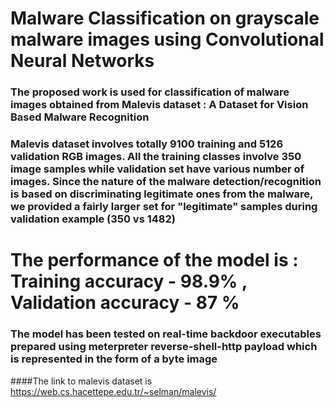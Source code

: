 # Malware Classification on grayscale malware images using Convolutional Neural Networks

### The proposed work is used for classification of malware images obtained from Malevis dataset : A Dataset for Vision Based Malware Recognition
### Malevis dataset involves totally 9100 training and 5126 validation RGB images. All the training classes involve 350 image samples while validation set have various number of images. Since the nature of the malware detection/recognition is based on discriminating legitimate ones from the malware, we provided a fairly larger set for "legitimate" samples during validation example (350 vs 1482)

# The performance of the model is : Training accuracy - 98.9% , Validation accuracy - 87 %

### The model has been tested on real-time backdoor executables prepared using meterpreter reverse-shell-http payload which is represented in the form of a byte image

####The link to malevis dataset is https://web.cs.hacettepe.edu.tr/~selman/malevis/

